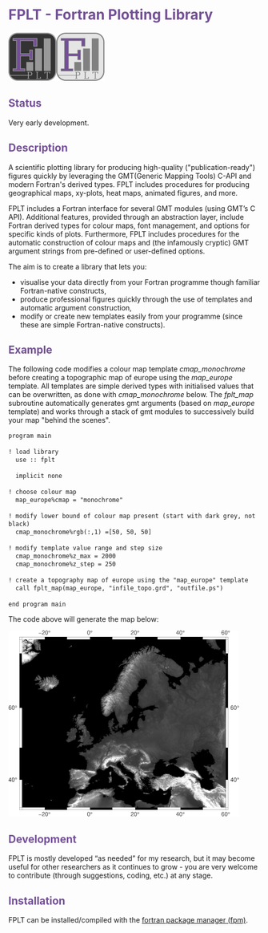 # <span style="color:#734f96">FPLT - Fortran Plotting Library</span>

![image info](./doc/logo/FPLT.png)

## <span style="color:#734f96">Status</span>

Very early development.


## <span style="color:#734f96">Description</span>

A scientific plotting library for producing high-quality ("publication-ready") figures quickly by leveraging the GMT(Generic Mapping Tools) C-API and modern Fortran's derived types. FPLT includes procedures for producing geographical maps, xy-plots, heat maps, animated figures, and more.

FPLT includes a Fortran interface for several GMT modules (using GMT’s C API). Additional features, provided through an abstraction layer, include Fortran derived types for colour maps, font management, and options for specific kinds of plots. Furthermore, FPLT includes procedures for the automatic construction of colour maps and (the infamously cryptic) GMT argument strings from pre-defined or user-defined options.

The aim is to create a library that lets you:

 - visualise your data directly from your Fortran programme though familiar Fortran-native constructs,
 - produce professional figures quickly through the use of templates and automatic argument construction,
 - modify or create new templates easily from your programme (since these are simple Fortran-native constructs).

## <span style="color:#734f96">Example</span>

The following code modifies a colour map template *cmap_monochrome* before creating a topographic map of europe using the *map_europe* template. All templates are simple derived types with initialised values that can be overwritten, as done with *cmap_monochrome* below. The *fplt_map* subroutine automatically generates gmt arguments (based on  *map_europe* template) and works through a stack of gmt modules to successively build your map "behind the scenes".

```
program main

! load library
  use :: fplt

  implicit none

! choose colour map
  map_europe%cmap = "monochrome"

! modify lower bound of colour map present (start with dark grey, not black)
  cmap_monochrome%rgb(:,1) =[50, 50, 50]

! modify template value range and step size
  cmap_monochrome%z_max = 2000
  cmap_monochrome%z_step = 250

! create a topography map of europe using the "map_europe" template
  call fplt_map(map_europe, "infile_topo.grd", "outfile.ps")

end program main
```

The code above will generate the map below:

![image info](./doc/map_europe.png)

## <span style="color:#734f96">Development</span>

FPLT is mostly developed “as needed” for my research, but it may become useful for other researchers as it continues to grow - you are very welcome to contribute (through suggestions, coding, etc.) at any stage.

## <span style="color:#734f96">Installation</span>

FPLT can be installed/compiled with the [fortran package manager (fpm)](https://github.com/fortran-lang/fpm).
